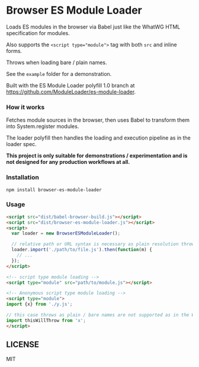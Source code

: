 Browser ES Module Loader
===

Loads ES modules in the browser via Babel just like the WhatWG HTML specification for modules.

Also supports the `<script type="module">` tag with both `src` and inline forms.

Throws when loading bare / plain names.

See the `example` folder for a demonstration.

Built with the ES Module Loader polyfill 1.0 branch at https://github.com/ModuleLoader/es-module-loader.

### How it works

Fetches module sources in the browser, then uses Babel to transform them into System.register modules.

The loader polyfill then handles the loading and execution pipeline as in the loader spec.

**This project is only suitable for demonstrations / experimentation and is not designed for any production workflows at all.**

### Installation

```
npm install browser-es-module-loader
```

### Usage

```html
<script src="dist/babel-browser-build.js"></script>
<script src="dist/browser-es-module-loader.js"></script>
<script>
  var loader = new BrowserESModuleLoader();

  // relative path or URL syntax is necessary as plain resolution throws
  loader.import('./path/to/file.js').then(function(m) {
    // ...
  });
</script>

<!-- script type module loading -->
<script type="module" src="path/to/module.js"></script>

<!-- Anonymous script type module loading -->
<script type="module">
import {x} from './y.js';

// this case throws as plain / bare names are not supported as in the WhatWG spec
import thisWillThrow from 'x';
</script>
```

LICENSE
---

MIT